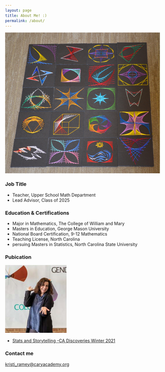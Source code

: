 ```yaml
---
layout: page
title: About Me! :)
permalink: /about/
---
```

![ArtProject1](/images/artproject.png)
### Job Title

* Teacher, Upper School Math Department
* Lead Advisor, Class of 2025

### Education & Certifications

* Major in Mathematics, The College of William and Mary
* Masters in Education, George Mason University
* National Board Certification, 9-12 Mathematics
* Teaching License, North Carolina
* persuing Masters in Statistics, North Carolina State University


### Pubication

![ArtProject](/images/Staculussoloresized.png)
* [Stats and Storytelling -CA Discoveries Winter 2021](https://www.caryacademy.org/ca-experience/publications/)

### Contact me

[kristi_ramey@caryacademy.org](mailto:kristi_ramey@caryacademy.org)
